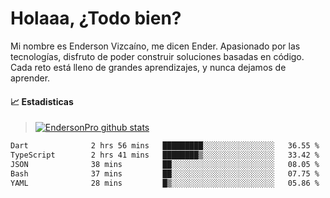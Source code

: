 
# Holaaa, ¿Todo bien?

Mi nombre es Enderson Vizcaíno, me dicen Ender. Apasionado por las tecnologías, disfruto de poder construir soluciones basadas en código. Cada reto está lleno de grandes aprendizajes, y nunca dejamos de aprender. 

#### :chart_with_upwards_trend: Estadisticas
> [![EndersonPro github stats](https://github-readme-stats.vercel.app/api?username=endersonpro&theme=vue-dark&show_icons=true)](https://github.com/anuraghazra/github-readme-stats) 


<!--START_SECTION:waka-->

```txt
Dart              2 hrs 56 mins   █████████░░░░░░░░░░░░░░░░   36.55 %
TypeScript        2 hrs 41 mins   ████████▒░░░░░░░░░░░░░░░░   33.42 %
JSON              38 mins         ██░░░░░░░░░░░░░░░░░░░░░░░   08.05 %
Bash              37 mins         ██░░░░░░░░░░░░░░░░░░░░░░░   07.75 %
YAML              28 mins         █▒░░░░░░░░░░░░░░░░░░░░░░░   05.86 %
```

<!--END_SECTION:waka-->

[website]: https://endersonpro.github.io/portfolio/
[twitter]: https://twitter.com/endersonj_
[youtube]: https://youtube.com/ByEnderson
[instagram]: https://instagram.com/endersonvizc
[linkedin]: https://www.linkedin.com/in/enderson-vizcaino-2aa927175/
